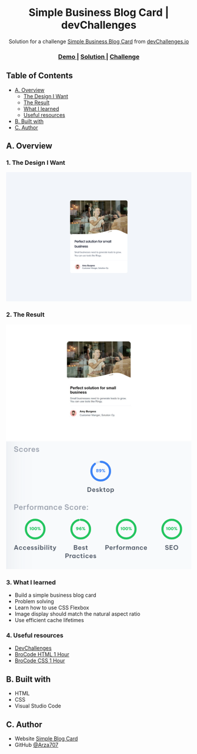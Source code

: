 <!-- Please update value in the {}  -->

<h1 align="center">Simple Business Blog Card | devChallenges</h1>

<div align="center">
   Solution for a challenge <a href="https://arza707.github.io/Business-Blog-Card/" target="_blank">Simple Business Blog Card</a> from <a href="http://devchallenges.io" target="_blank">devChallenges.io</a>
</div>

<div align="center">
  <h3>
    <a href="https://arza707.github.io/Business-Blog-Card">
      Demo
    </a>
    <span> | </span>
    <a href="https://devchallenges.io/solution/57611">
      Solution
    </a>
    <span> | </span>
    <a href="https://devchallenges.io/challenge/minimal-blog-card">
      Challenge
    </a>
  </h3>
</div>

<!-- TABLE OF CONTENTS -->

## Table of Contents

- [A. Overview](#overview)
  - [The Design I Want](#1-the-design-i-want)
  - [The Result](#2-the-result)
  - [What I learned](#3-what-i-learned)
  - [Useful resources](#4-useful-resources)
- [B. Built with](#b-built-with)
- [C. Author](#c-Author)

<!-- OVERVIEW -->

## A. Overview

### 1. The Design I Want

![screenshot](resources/Desktop_1350px.jpg)

### 2. The Result
![screenshot](resources/result.jpg)
![screenshot](resources/score.png)

<!--
Introduce your projects by taking a screenshot or a gif. Try to tell visitors a story about your project by answering:

- What have you learned/improved?
- Your wisdom? :)
-->

### 3. What I learned

- Build a simple business blog card
- Problem solving
- Learn how to use CSS Flexbox
- Image display should match the natural aspect ratio
- Use efficient cache lifetimes

### 4. Useful resources

- [DevChallenges](https://devchallenges.io/)
- [BroCode HTML 1 Hour](https://youtu.be/HD13eq_Pmp8?si=plMbG-LvwLPuJWEz)
- [BroCode CSS 1 Hour](https://youtu.be/wRNinF7YQqQ?si=s33Uahn7R9zf0904)

## B. Built with

<!-- This section should list any major frameworks that you built your project using. Here are a few examples.-->

- HTML
- CSS 
- Visual Studio Code

## C. Author

- Website [Simple Blog Card](https://arza707.github.io/Simple-Blog-Card/)
- GitHub [@Arza707](https://github.com/Arza707)

